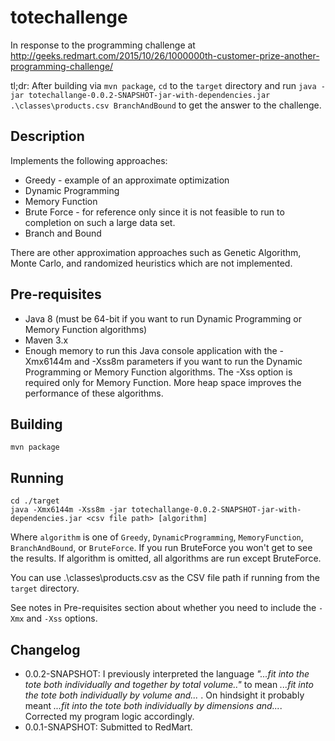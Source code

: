 # totechallenge

In response to the programming challenge at http://geeks.redmart.com/2015/10/26/1000000th-customer-prize-another-programming-challenge/

tl;dr: After building via `mvn package`, `cd` to the `target` directory and run `java -jar totechallange-0.0.2-SNAPSHOT-jar-with-dependencies.jar .\classes\products.csv BranchAndBound` to get the answer to the challenge.


## Description

Implements the following approaches:

* Greedy - example of an approximate optimization
* Dynamic Programming
* Memory Function
* Brute Force - for reference only since it is not feasible to run to completion on such a large data set.
* Branch and Bound

There are other approximation approaches such as Genetic Algorithm, Monte Carlo, and randomized heuristics which are not implemented.

## Pre-requisites
* Java 8 (must be 64-bit if you want to run Dynamic Programming or Memory Function algorithms)
* Maven 3.x
* Enough memory to run this Java console application with the -Xmx6144m and -Xss8m parameters if you want to run the Dynamic Programming or Memory Function algorithms. The -Xss option is required only for Memory Function. More heap space improves the performance of these algorithms. 

## Building

    mvn package

## Running

    cd ./target
    java -Xmx6144m -Xss8m -jar totechallange-0.0.2-SNAPSHOT-jar-with-dependencies.jar <csv file path> [algorithm]

Where `algorithm` is one of `Greedy`, `DynamicProgramming`, `MemoryFunction`, `BranchAndBound`, or `BruteForce`. If you run BruteForce you won't get to see the results. If algorithm is omitted, all algorithms are run except BruteForce.

You can use .\classes\products.csv as the CSV file path if running from the `target` directory.

See notes in Pre-requisites section about whether you need to include the `-Xmx` and `-Xss` options.

## Changelog

* 0.0.2-SNAPSHOT: I previously interpreted the language *"...fit into the tote both individually and together by total volume.."* to mean *...fit into the tote both individually by volume and...* . On hindsight it probably meant *...fit into the tote both individually by dimensions and...*. Corrected my program logic accordingly.
* 0.0.1-SNAPSHOT: Submitted to RedMart.
